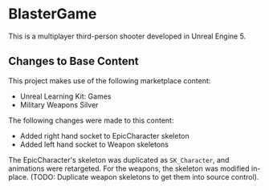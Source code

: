 # BlasterGame

This is a multiplayer third-person shooter developed in Unreal Engine 5.

## Changes to Base Content

This project makes use of the following marketplace content:

- Unreal Learning Kit: Games
- Military Weapons Silver

The following changes were made to this content:

- Added right hand socket to EpicCharacter skeleton
- Added left hand socket to Weapon skeletons

The EpicCharacter's skeleton was duplicated as `SK_Character`, and animations were retargeted. For the weapons, the skeleton was modified in-place. (TODO: Duplicate weapon skeletons to get them into source control).
